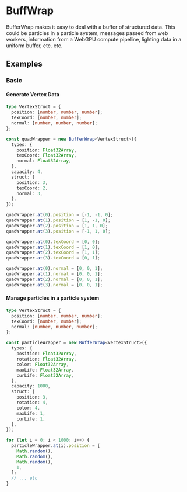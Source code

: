 # BuffWrap

BufferWrap makes it easy to deal with a buffer of structured data. This could be particles in a particle system, messages passed from web workers, information from a WebGPU compute pipeline, lighting data in a uniform buffer, etc. etc.

## Examples

### Basic

#### Generate Vertex Data

```ts
type VertexStruct = {
  position: [number, number, number];
  texCoord: [number, number];
  normal: [number, number, number];
};

const quadWrapper = new BufferWrap<VertexStruct>({
  types: {
    position: Float32Array,
    texCoord: Float32Array,
    normal: Float32Array,
  },
  capacity: 4,
  struct: {
    position: 3,
    texCoord: 2,
    normal: 3,
  },
});

quadWrapper.at(0).position = [-1, -1, 0];
quadWrapper.at(1).position = [1, -1, 0];
quadWrapper.at(2).position = [1, 1, 0];
quadWrapper.at(3).position = [-1, 1, 0];

quadWrapper.at(0).texCoord = [0, 0];
quadWrapper.at(1).texCoord = [1, 0];
quadWrapper.at(2).texCoord = [1, 1];
quadWrapper.at(3).texCoord = [0, 1];

quadWrapper.at(0).normal = [0, 0, 1];
quadWrapper.at(1).normal = [0, 0, 1];
quadWrapper.at(2).normal = [0, 0, 1];
quadWrapper.at(3).normal = [0, 0, 1];
```

#### Manage particles in a particle system

```ts
type VertexStruct = {
  position: [number, number, number];
  texCoord: [number, number];
  normal: [number, number, number];
};

const particleWrapper = new BufferWrap<VertexStruct>({
  types: {
    position: Float32Array,
    rotation: Float32Array,
    color: Float32Array,
    maxLife: Float32Array,
    curLife: Float32Array,
  },
  capacity: 1000,
  struct: {
    position: 3,
    rotation: 4,
    color: 4,
    maxLife: 1,
    curLife: 1,
  },
});

for (let i = 0; i < 1000; i++) {
  particleWrapper.at(i).position = [
    Math.random(),
    Math.random(),
    Math.random(),
    1,
  ];
  // ... etc
}
```
